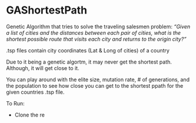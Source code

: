 # GAShortestPath

Genetic Algorithm that tries to solve the traveling salesmen problem: *“Given a list of cities and the distances between each pair of cities, what is the shortest possible route that visits each city and returns to the origin city?”*

.tsp files contain city coordinates (Lat & Long of cities) of a country

Due to it being a genetic algortm, it may never get the shortest path. Although, it will get close to it.

You can play around with the elite size, mutation rate, # of generations, and the population to see how close you can get to the shortest ppath for the given countries .tsp file.

To Run:
* Clone the re

